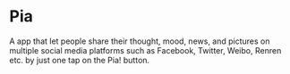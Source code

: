 # Pia
A app that let people share their thought, mood, news, and pictures on multiple social media platforms such as Facebook, Twitter, Weibo, Renren etc. by just one tap on the Pia! button.
